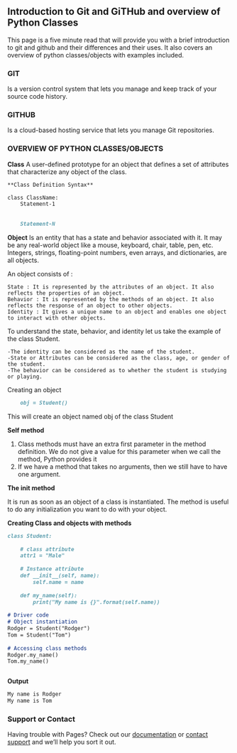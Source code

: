 ## Introduction to Git and GiTHub and overview of Python Classes

This page is a five minute read that will provide you with a brief introduction to git and github and their differences and their uses. It also covers an overview of python classes/objects with examples included.

### GIT
Is a version control system that lets you manage and keep track of your source code history.

### GITHUB
Is a cloud-based hosting service that lets you manage Git repositories.

### OVERVIEW OF PYTHON CLASSES/OBJECTS
**Class**  A user-defined prototype for an object that defines a set of attributes that characterize any object of the class.
```markdown
**Class Definition Syntax**

class ClassName:
    Statement-1
    
    
    Statement-N
```

**Object** Is an entity that has a state and behavior associated with it. It may be any real-world object like a mouse, keyboard, chair, table, pen, etc. Integers, strings, floating-point numbers, even arrays, and dictionaries, are all objects.

An object consists of :

    State : It is represented by the attributes of an object. It also reflects the properties of an object.
    Behavior : It is represented by the methods of an object. It also reflects the response of an object to other objects.
    Identity : It gives a unique name to an object and enables one object to interact with other objects.
    
    
To understand the state, behavior, and identity let us take the example of the class Student. 

    -The identity can be considered as the name of the student.
    -State or Attributes can be considered as the class, age, or gender of the student.
    -The behavior can be considered as to whether the student is studying or playing.    
    
   Creating an object
   ```markdown
       obj = Student()
   ```
   
   This will create an object named obj of the class Student
   
  **Self method**
  
 1. Class methods must have an extra first parameter in the method definition. We do not give a value for this parameter when we call the method, Python provides it
 2. If we have a method that takes no arguments, then we still have to have one argument.
 
 **The __init__ method**
 
 It is run as soon as an object of a class is instantiated. The method is useful to do any initialization you want to do with your object. 

**Creating Class and objects with methods**
```markdown
class Student:
  
    # class attribute
    attr1 = "Male"
  
    # Instance attribute
    def __init__(self, name):
        self.name = name
          
    def my_name(self):
        print("My name is {}".format(self.name))
  
# Driver code
# Object instantiation
Rodger = Student("Rodger")
Tom = Student("Tom")
  
# Accessing class methods
Rodger.my_name()
Tom.my_name()



```
**Output**
```markdown
My name is Rodger
My name is Tom
```

### Support or Contact

Having trouble with Pages? Check out our [documentation](https://docs.github.com/categories/github-pages-basics/) or [contact support](https://support.github.com/contact) and we’ll help you sort it out.

